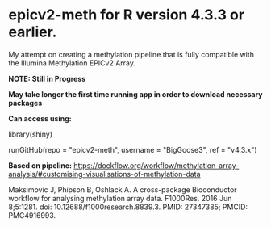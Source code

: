 # epicv2-meth for R version 4.3.3 or earlier. 
My attempt on creating a methylation pipeline that is fully compatible with the Illumina Methylation EPICv2 Array. 

**NOTE: Still in Progress**

**May take longer the first time running app in order to download necessary packages** 

**Can access using:**

library(shiny)

runGitHub(repo = "epicv2-meth", username = "BigGoose3", ref = "v4.3.x")

**Based on pipeline:**
https://dockflow.org/workflow/methylation-array-analysis/#customising-visualisations-of-methylation-data

Maksimovic J, Phipson B, Oshlack A. A cross-package Bioconductor workflow for analysing methylation array data. F1000Res. 2016 Jun 8;5:1281. doi: 10.12688/f1000research.8839.3. PMID: 27347385; PMCID: PMC4916993.

